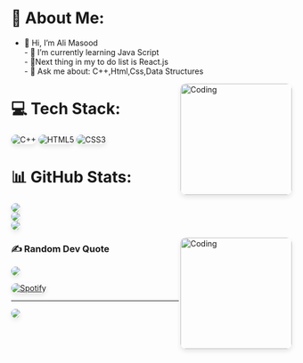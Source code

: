 # 💫 About Me:
- 👋 Hi, I’m Ali Masood<br>- 🌱 I’m currently learning Java Script<br>- 🌱Next thing in my to do list is React.js <br>- 💬 Ask me about: C++,Html,Css,Data Structures<br>  

<img src="https://cdn.dribbble.com/users/1162077/screenshots/3848914/programmer.gif" alt="Coding" width="200" align="right">

# 💻 Tech Stack:
![C++](https://img.shields.io/badge/c++-%2300599C.svg?style=for-the-badge&logo=c%2B%2B&logoColor=white) ![HTML5](https://img.shields.io/badge/html5-%23E34F26.svg?style=for-the-badge&logo=html5&logoColor=white) ![CSS3](https://img.shields.io/badge/css3-%231572B6.svg?style=for-the-badge&logo=css3&logoColor=white)
# 📊 GitHub Stats:
![](https://github-readme-stats.vercel.app/api?username=AliMasood077&theme=dark&hide_border=false&include_all_commits=false&count_private=true)<br/>
![](https://github-readme-streak-stats.herokuapp.com/?user=AliMasood077&theme=dark&hide_border=false)<br/>
![](https://github-readme-stats.vercel.app/api/top-langs/?username=AliMasood077&theme=dark&hide_border=false&include_all_commits=false&count_private=true&layout=compact)

<img src="https://cdn.dribbble.com/users/330915/screenshots/3587000/10_coding_dribbble.gif" alt="Coding" width="200" align="right">



### ✍️ Random Dev Quote
![](https://quotes-github-readme.vercel.app/api?type=horizontal&theme=radical)

[![Spotify](https://novatorem.vercel.app/api/spotify)](https://open.spotify.com/user/ee7zjpw3tqr0woauo78oiliom)

<!-- Add some additional styling -->
<style>
  img {
    border-radius: 10px;
    box-shadow: 0 4px 8px rgba(0, 0, 0, 0.1);
    transition: transform 0.2s ease-in-out;
  }

  img:hover {
    transform: scale(1.1);
  }
</style>




---
[![](https://visitcount.itsvg.in/api?id=AliMasood077&icon=2&color=0)](https://visitcount.itsvg.in)



<!-- Proudly created with GPRM ( https://gprm.itsvg.in ) -->

<!---
AliMasood077/AliMasood077 is a ✨ special ✨ repository because its `README.md` (this file) appears on your GitHub profile.
You can click the Preview link to take a look at your changes.
--->
